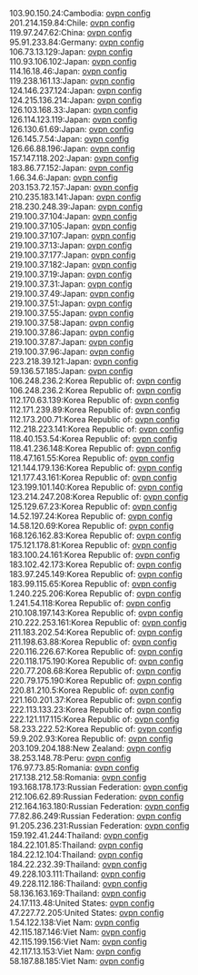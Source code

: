 103.90.150.24:Cambodia: [ovpn config](vpn/103_90_150_24.ovpn)  
201.214.159.84:Chile: [ovpn config](vpn/201_214_159_84.ovpn)  
119.97.247.62:China: [ovpn config](vpn/119_97_247_62.ovpn)  
95.91.233.84:Germany: [ovpn config](vpn/95_91_233_84.ovpn)  
106.73.13.129:Japan: [ovpn config](vpn/106_73_13_129.ovpn)  
110.93.106.102:Japan: [ovpn config](vpn/110_93_106_102.ovpn)  
114.16.18.46:Japan: [ovpn config](vpn/114_16_18_46.ovpn)  
119.238.161.13:Japan: [ovpn config](vpn/119_238_161_13.ovpn)  
124.146.237.124:Japan: [ovpn config](vpn/124_146_237_124.ovpn)  
124.215.136.214:Japan: [ovpn config](vpn/124_215_136_214.ovpn)  
126.103.168.33:Japan: [ovpn config](vpn/126_103_168_33.ovpn)  
126.114.123.119:Japan: [ovpn config](vpn/126_114_123_119.ovpn)  
126.130.61.69:Japan: [ovpn config](vpn/126_130_61_69.ovpn)  
126.145.7.54:Japan: [ovpn config](vpn/126_145_7_54.ovpn)  
126.66.88.196:Japan: [ovpn config](vpn/126_66_88_196.ovpn)  
157.147.118.202:Japan: [ovpn config](vpn/157_147_118_202.ovpn)  
183.86.77.152:Japan: [ovpn config](vpn/183_86_77_152.ovpn)  
1.66.34.6:Japan: [ovpn config](vpn/1_66_34_6.ovpn)  
203.153.72.157:Japan: [ovpn config](vpn/203_153_72_157.ovpn)  
210.235.183.141:Japan: [ovpn config](vpn/210_235_183_141.ovpn)  
218.230.248.39:Japan: [ovpn config](vpn/218_230_248_39.ovpn)  
219.100.37.104:Japan: [ovpn config](vpn/219_100_37_104.ovpn)  
219.100.37.105:Japan: [ovpn config](vpn/219_100_37_105.ovpn)  
219.100.37.107:Japan: [ovpn config](vpn/219_100_37_107.ovpn)  
219.100.37.13:Japan: [ovpn config](vpn/219_100_37_13.ovpn)  
219.100.37.177:Japan: [ovpn config](vpn/219_100_37_177.ovpn)  
219.100.37.182:Japan: [ovpn config](vpn/219_100_37_182.ovpn)  
219.100.37.19:Japan: [ovpn config](vpn/219_100_37_19.ovpn)  
219.100.37.31:Japan: [ovpn config](vpn/219_100_37_31.ovpn)  
219.100.37.49:Japan: [ovpn config](vpn/219_100_37_49.ovpn)  
219.100.37.51:Japan: [ovpn config](vpn/219_100_37_51.ovpn)  
219.100.37.55:Japan: [ovpn config](vpn/219_100_37_55.ovpn)  
219.100.37.58:Japan: [ovpn config](vpn/219_100_37_58.ovpn)  
219.100.37.86:Japan: [ovpn config](vpn/219_100_37_86.ovpn)  
219.100.37.87:Japan: [ovpn config](vpn/219_100_37_87.ovpn)  
219.100.37.96:Japan: [ovpn config](vpn/219_100_37_96.ovpn)  
223.218.39.121:Japan: [ovpn config](vpn/223_218_39_121.ovpn)  
59.136.57.185:Japan: [ovpn config](vpn/59_136_57_185.ovpn)  
106.248.236.2:Korea Republic of: [ovpn config](vpn/106_248_236_2.ovpn)  
106.248.236.2:Korea Republic of: [ovpn config](vpn/106_248_236_2.ovpn)  
112.170.63.139:Korea Republic of: [ovpn config](vpn/112_170_63_139.ovpn)  
112.171.239.89:Korea Republic of: [ovpn config](vpn/112_171_239_89.ovpn)  
112.173.200.71:Korea Republic of: [ovpn config](vpn/112_173_200_71.ovpn)  
112.218.223.141:Korea Republic of: [ovpn config](vpn/112_218_223_141.ovpn)  
118.40.153.54:Korea Republic of: [ovpn config](vpn/118_40_153_54.ovpn)  
118.41.236.148:Korea Republic of: [ovpn config](vpn/118_41_236_148.ovpn)  
118.47.161.55:Korea Republic of: [ovpn config](vpn/118_47_161_55.ovpn)  
121.144.179.136:Korea Republic of: [ovpn config](vpn/121_144_179_136.ovpn)  
121.177.43.161:Korea Republic of: [ovpn config](vpn/121_177_43_161.ovpn)  
123.199.101.140:Korea Republic of: [ovpn config](vpn/123_199_101_140.ovpn)  
123.214.247.208:Korea Republic of: [ovpn config](vpn/123_214_247_208.ovpn)  
125.129.67.23:Korea Republic of: [ovpn config](vpn/125_129_67_23.ovpn)  
14.52.197.24:Korea Republic of: [ovpn config](vpn/14_52_197_24.ovpn)  
14.58.120.69:Korea Republic of: [ovpn config](vpn/14_58_120_69.ovpn)  
168.126.162.83:Korea Republic of: [ovpn config](vpn/168_126_162_83.ovpn)  
175.121.178.81:Korea Republic of: [ovpn config](vpn/175_121_178_81.ovpn)  
183.100.24.161:Korea Republic of: [ovpn config](vpn/183_100_24_161.ovpn)  
183.102.42.173:Korea Republic of: [ovpn config](vpn/183_102_42_173.ovpn)  
183.97.245.149:Korea Republic of: [ovpn config](vpn/183_97_245_149.ovpn)  
183.99.115.65:Korea Republic of: [ovpn config](vpn/183_99_115_65.ovpn)  
1.240.225.206:Korea Republic of: [ovpn config](vpn/1_240_225_206.ovpn)  
1.241.54.118:Korea Republic of: [ovpn config](vpn/1_241_54_118.ovpn)  
210.108.197.143:Korea Republic of: [ovpn config](vpn/210_108_197_143.ovpn)  
210.222.253.161:Korea Republic of: [ovpn config](vpn/210_222_253_161.ovpn)  
211.183.202.54:Korea Republic of: [ovpn config](vpn/211_183_202_54.ovpn)  
211.198.63.88:Korea Republic of: [ovpn config](vpn/211_198_63_88.ovpn)  
220.116.226.67:Korea Republic of: [ovpn config](vpn/220_116_226_67.ovpn)  
220.118.175.190:Korea Republic of: [ovpn config](vpn/220_118_175_190.ovpn)  
220.77.208.68:Korea Republic of: [ovpn config](vpn/220_77_208_68.ovpn)  
220.79.175.190:Korea Republic of: [ovpn config](vpn/220_79_175_190.ovpn)  
220.81.210.5:Korea Republic of: [ovpn config](vpn/220_81_210_5.ovpn)  
221.160.201.37:Korea Republic of: [ovpn config](vpn/221_160_201_37.ovpn)  
222.113.133.23:Korea Republic of: [ovpn config](vpn/222_113_133_23.ovpn)  
222.121.117.115:Korea Republic of: [ovpn config](vpn/222_121_117_115.ovpn)  
58.233.222.52:Korea Republic of: [ovpn config](vpn/58_233_222_52.ovpn)  
59.9.202.93:Korea Republic of: [ovpn config](vpn/59_9_202_93.ovpn)  
203.109.204.188:New Zealand: [ovpn config](vpn/203_109_204_188.ovpn)  
38.253.148.78:Peru: [ovpn config](vpn/38_253_148_78.ovpn)  
176.97.73.85:Romania: [ovpn config](vpn/176_97_73_85.ovpn)  
217.138.212.58:Romania: [ovpn config](vpn/217_138_212_58.ovpn)  
193.168.178.173:Russian Federation: [ovpn config](vpn/193_168_178_173.ovpn)  
212.106.62.89:Russian Federation: [ovpn config](vpn/212_106_62_89.ovpn)  
212.164.163.180:Russian Federation: [ovpn config](vpn/212_164_163_180.ovpn)  
77.82.86.249:Russian Federation: [ovpn config](vpn/77_82_86_249.ovpn)  
91.205.236.231:Russian Federation: [ovpn config](vpn/91_205_236_231.ovpn)  
159.192.41.244:Thailand: [ovpn config](vpn/159_192_41_244.ovpn)  
184.22.101.85:Thailand: [ovpn config](vpn/184_22_101_85.ovpn)  
184.22.12.104:Thailand: [ovpn config](vpn/184_22_12_104.ovpn)  
184.22.232.39:Thailand: [ovpn config](vpn/184_22_232_39.ovpn)  
49.228.103.111:Thailand: [ovpn config](vpn/49_228_103_111.ovpn)  
49.228.112.186:Thailand: [ovpn config](vpn/49_228_112_186.ovpn)  
58.136.163.169:Thailand: [ovpn config](vpn/58_136_163_169.ovpn)  
24.17.113.48:United States: [ovpn config](vpn/24_17_113_48.ovpn)  
47.227.72.205:United States: [ovpn config](vpn/47_227_72_205.ovpn)  
1.54.122.138:Viet Nam: [ovpn config](vpn/1_54_122_138.ovpn)  
42.115.187.146:Viet Nam: [ovpn config](vpn/42_115_187_146.ovpn)  
42.115.199.156:Viet Nam: [ovpn config](vpn/42_115_199_156.ovpn)  
42.117.13.153:Viet Nam: [ovpn config](vpn/42_117_13_153.ovpn)  
58.187.88.185:Viet Nam: [ovpn config](vpn/58_187_88_185.ovpn)  

